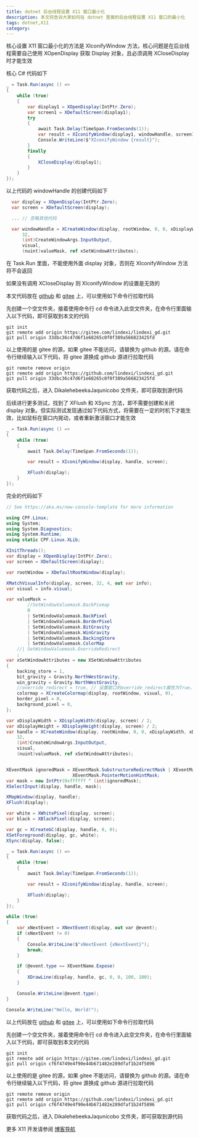 ```yaml
---
title: dotnet 后台线程设置 X11 窗口最小化
description: 本文将告诉大家如何在 dotnet 里面的后台线程设置 X11 窗口的最小化
tags: dotnet,X11
category: 
---
```


<!-- CreateTime:2024/05/15 07:25:31 -->

<!-- 发布 -->
<!-- 博客 -->

核心设置 X11 窗口最小化的方法是 XIconifyWindow 方法，核心问题是在后台线程需要自己使用 XOpenDisplay 获取 Display 对象，且必须调用 XCloseDisplay 时才能生效

核心 C# 代码如下

```csharp
_ = Task.Run(async () =>
{
    while (true)
    {
        var display1 = XOpenDisplay(IntPtr.Zero);
        var screen1 = XDefaultScreen(display1);
        try
        {
            await Task.Delay(TimeSpan.FromSeconds(1));
            var result = XIconifyWindow(display1, windowHandle, screen1);
            Console.WriteLine($"XIconifyWindow {result}");
        }
        finally
        {
            XCloseDisplay(display1);
        }
    }
});
```

以上代码的 windowHandle 的创建代码如下

```csharp
  var display = XOpenDisplay(IntPtr.Zero);
  var screen = XDefaultScreen(display);

  ... // 忽略其他代码

  var windowHandle = XCreateWindow(display, rootWindow, 0, 0, xDisplayWidth, xDisplayHeight, 5,
      32,
      (int)CreateWindowArgs.InputOutput,
      visual,
      (nuint)valueMask, ref xSetWindowAttributes);
```

在 Task.Run 里面，不能使用外面 display 对象，否则在 XIconifyWindow 方法将不会返回

如果没有调用 XCloseDisplay 则 XIconifyWindow 的设置是无效的

本文代码放在 [github](https://github.com/lindexi/lindexi_gd/tree/33dbc36c47d6f1e68265c0f0f389a566823425fd/DikalehebeekaJaqunicobo) 和 [gitee](https://gitee.com/lindexi/lindexi_gd/tree/33dbc36c47d6f1e68265c0f0f389a566823425fd/DikalehebeekaJaqunicobo) 上，可以使用如下命令行拉取代码

先创建一个空文件夹，接着使用命令行 cd 命令进入此空文件夹，在命令行里面输入以下代码，即可获取到本文的代码

```
git init
git remote add origin https://gitee.com/lindexi/lindexi_gd.git
git pull origin 33dbc36c47d6f1e68265c0f0f389a566823425fd
```

以上使用的是 gitee 的源，如果 gitee 不能访问，请替换为 github 的源。请在命令行继续输入以下代码，将 gitee 源换成 github 源进行拉取代码

```
git remote remove origin
git remote add origin https://github.com/lindexi/lindexi_gd.git
git pull origin 33dbc36c47d6f1e68265c0f0f389a566823425fd
```

获取代码之后，进入 DikalehebeekaJaqunicobo 文件夹，即可获取到源代码

后续进行更多测试，找到了 XFlush 和 XSync 方法，即不需要创建和关闭 display 对象。但实际测试发现通过如下代码方式，将需要在一定的时机下才能生效，比如鼠标在窗口内晃动，或者重新激活窗口才能生效

```csharp
_ = Task.Run(async () =>
{
    while (true)
    {
        await Task.Delay(TimeSpan.FromSeconds(1));

        var result = XIconifyWindow(display, handle, screen);

        XFlush(display);
    }
});
```

完全的代码如下

```csharp
// See https://aka.ms/new-console-template for more information

using CPF.Linux;
using System;
using System.Diagnostics;
using System.Runtime;
using static CPF.Linux.XLib;

XInitThreads();
var display = XOpenDisplay(IntPtr.Zero);
var screen = XDefaultScreen(display);

var rootWindow = XDefaultRootWindow(display);

XMatchVisualInfo(display, screen, 32, 4, out var info);
var visual = info.visual;

var valueMask =
        //SetWindowValuemask.BackPixmap
        0
        | SetWindowValuemask.BackPixel
        | SetWindowValuemask.BorderPixel
        | SetWindowValuemask.BitGravity
        | SetWindowValuemask.WinGravity
        | SetWindowValuemask.BackingStore
        | SetWindowValuemask.ColorMap
    //| SetWindowValuemask.OverrideRedirect
    ;
var xSetWindowAttributes = new XSetWindowAttributes
{
    backing_store = 1,
    bit_gravity = Gravity.NorthWestGravity,
    win_gravity = Gravity.NorthWestGravity,
    //override_redirect = true, // 设置窗口的override_redirect属性为True，以避免窗口管理器的干预
    colormap = XCreateColormap(display, rootWindow, visual, 0),
    border_pixel = 0,
    background_pixel = 0,
};

var xDisplayWidth = XDisplayWidth(display, screen) / 2;
var xDisplayHeight = XDisplayHeight(display, screen) / 2;
var handle = XCreateWindow(display, rootWindow, 0, 0, xDisplayWidth, xDisplayHeight, 5,
    32,
    (int)CreateWindowArgs.InputOutput,
    visual,
    (nuint)valueMask, ref xSetWindowAttributes);


XEventMask ignoredMask = XEventMask.SubstructureRedirectMask | XEventMask.ResizeRedirectMask |
                         XEventMask.PointerMotionHintMask;
var mask = new IntPtr(0xffffff ^ (int)ignoredMask);
XSelectInput(display, handle, mask);

XMapWindow(display, handle);
XFlush(display);

var white = XWhitePixel(display, screen);
var black = XBlackPixel(display, screen);

var gc = XCreateGC(display, handle, 0, 0);
XSetForeground(display, gc, white);
XSync(display, false);

_ = Task.Run(async () =>
{
    while (true)
    {
        await Task.Delay(TimeSpan.FromSeconds(1));

        var result = XIconifyWindow(display, handle, screen);

        XFlush(display);
    }
});

while (true)
{
    var xNextEvent = XNextEvent(display, out var @event);
    if (xNextEvent != 0)
    {
        Console.WriteLine($"xNextEvent {xNextEvent}");
        break;
    }

    if (@event.type == XEventName.Expose)
    {
        XDrawLine(display, handle, gc, 0, 0, 100, 100);
    }

    Console.WriteLine(@event.type);
}

Console.WriteLine("Hello, World!");
```

以上代码放在 [github](https://github.com/lindexi/lindexi_gd/tree/cf6f4749e4f90e44b671482e289dfaf1b24f5896/DikalehebeekaJaqunicobo) 和 [gitee](https://gitee.com/lindexi/lindexi_gd/tree/cf6f4749e4f90e44b671482e289dfaf1b24f5896/DikalehebeekaJaqunicobo) 上，可以使用如下命令行拉取代码

先创建一个空文件夹，接着使用命令行 cd 命令进入此空文件夹，在命令行里面输入以下代码，即可获取到本文的代码

```
git init
git remote add origin https://gitee.com/lindexi/lindexi_gd.git
git pull origin cf6f4749e4f90e44b671482e289dfaf1b24f5896
```

以上使用的是 gitee 的源，如果 gitee 不能访问，请替换为 github 的源。请在命令行继续输入以下代码，将 gitee 源换成 github 源进行拉取代码

```
git remote remove origin
git remote add origin https://github.com/lindexi/lindexi_gd.git
git pull origin cf6f4749e4f90e44b671482e289dfaf1b24f5896
```

获取代码之后，进入 DikalehebeekaJaqunicobo 文件夹，即可获取到源代码

更多 X11 开发请参阅 [博客导航](https://blog.lindexi.com/post/%E5%8D%9A%E5%AE%A2%E5%AF%BC%E8%88%AA.html )
